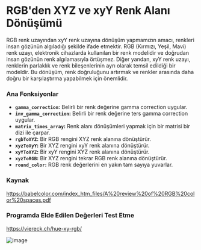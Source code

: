 # RGB'den XYZ ve xyY Renk Alanı Dönüşümü

 RGB renk uzayından xyY renk uzayına dönüşüm yapmamızın amacı, renkleri insan gözünün algıladığı şekilde ifade etmektir. RGB (Kırmızı, Yeşil, Mavi) renk uzayı, elektronik cihazlarda kullanılan bir renk modelidir ve doğrudan insan gözünün renk algılamasıyla örtüşmez. Diğer yandan, xyY renk uzayı, renklerin parlaklık ve renk bileşenlerinin ayrı olarak temsil edildiği bir modeldir. Bu dönüşüm, renk doğruluğunu artırmak ve renkler arasında daha doğru bir karşılaştırma yapabilmek için önemlidir.


### Ana Fonksiyonlar

- **`gamma_correction`:** Belirli bir renk değerine gamma correction uygular.
- **`inv_gamma_correction`:** Belirli bir renk değerine ters gamma correction uygular.
- **`matrix_times_array`:** Renk alanı dönüşümleri yapmak için bir matrisi bir dizi ile çarpar.
- **`rgbToXYZ`:** Bir RGB rengini XYZ renk alanına dönüştürür.
- **`xyzToXyY`:** Bir XYZ rengini xyY renk alanına dönüştürür.
- **`xyYToXYZ`:** Bir xyY rengini XYZ renk alanına dönüştürür.
- **`xyzToRGB`:** Bir XYZ rengini tekrar RGB renk alanına dönüştürür.
- **`round_color`:** RGB renk değerlerini en yakın tam sayıya yuvarlar.

### Kaynak 
https://babelcolor.com/index_htm_files/A%20review%20of%20RGB%20color%20spaces.pdf

### Programda Elde Edilen Değerleri Test Etme
https://viereck.ch/hue-xy-rgb/


![image](https://github.com/ggulsum/matter-color-converter/assets/129232751/1e60fed6-6abb-4f2e-8488-4156ec6b5bed)

